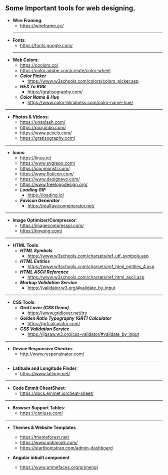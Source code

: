 ## Some Important tools for web designing.

- **Wire Framing**:
  - https://wireframe.cc/
  ---
- **Fonts**:
  - https://fonts.google.com/
  ---
- **Web Colors**:
  - https://coolors.co/
  - https://color.adobe.com/create/color-wheel
  - ***Color Picker***
    - https://www.w3schools.com/colors/colors_picker.asp
  - ***HEX To RGB***
    - https://gratisography.com/
  - ***Color Name & Hue***
    - https://www.color-blindness.com/color-name-hue/
---
- **Photos & Videos**:
  - https://unsplash.com/
  - https://picjumbo.com/
  - https://www.pexels.com/
  - https://gratisography.com/
---
- **Icons**:
  - https://linea.io/
  - https://www.svgrepo.com/
  - https://iconmonstr.com/ 
  - https://www.flaticon.com/
  - https://www.designevo.com/
  - https://www.freelogodesign.org/
  - ***Loading GIF***
    - https://loading.io/
  - ***Favicon Generator***
    - https://realfavicongenerator.net/
---  
- **Image Optimizer/Compressor**:
  - https://imagecompressor.com/
  - https://tinypng.com/  
---
- **HTML Tools**:
  - ***HTML Symbols***
    - https://www.w3schools.com/charsets/ref_utf_symbols.asp
  - ***HTML Entities***
    - https://www.w3schools.com/charsets/ref_html_entities_4.asp
  - ***HTML ASCII Reference***
    - https://www.w3schools.com/charsets/ref_html_ascii.asp
  - ***Markup Validation Service***
    - https://validator.w3.org/#validate_by_input    
---
- **CSS Tools**:
  - ***Grid Lover (CSS Demo)***
    - https://www.gridlover.net/try
  - ***Golden Ratio Typography (GRT) Calculator*** 
    - https://grtcalculator.com/
  - ***CSS Validation Service***
    - https://jigsaw.w3.org/css-validator/#validate_by_input
---
- **Device Responsive Checker**:
  - http://www.responsinator.com/
  
 ---
- **Latitude and Longitude Finder**:
  - https://www.latlong.net/
---
- **Code Emmit CheatSheet**:
  - https://docs.emmet.io/cheat-sheet/
----
- **Browser Support Tables**:
  - https://caniuse.com/
----
- **Themes & Website Templates**
  - https://themeforest.net/
  - https://www.optimonk.com/
  - https://startbootstrap.com/admin-dashboard

- **Angular inbuilt component**
  - https://www.primefaces.org/primeng/
